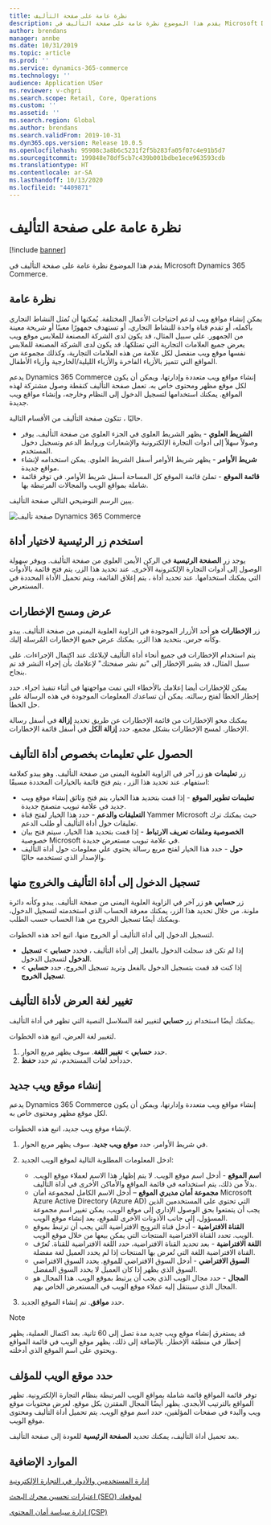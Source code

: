 ```yaml
---
title: نظرة عامة على صفحة التأليف
description: يقدم هذا الموضوع نظرة عامة على صفحة التأليف في Microsoft Dynamics 365 Commerce.
author: brendans
manager: annbe
ms.date: 10/31/2019
ms.topic: article
ms.prod: ''
ms.service: dynamics-365-commerce
ms.technology: ''
audience: Application USer
ms.reviewer: v-chgri
ms.search.scope: Retail, Core, Operations
ms.custom: ''
ms.assetid: ''
ms.search.region: Global
ms.author: brendans
ms.search.validFrom: 2019-10-31
ms.dyn365.ops.version: Release 10.0.5
ms.openlocfilehash: 95908c3a8b6c5231f2f5b283fa05f07c4e91b5d7
ms.sourcegitcommit: 199848e78df5cb7c439b001bdbe1ece963593cdb
ms.translationtype: HT
ms.contentlocale: ar-SA
ms.lasthandoff: 10/13/2020
ms.locfileid: "4409871"
---
```

# <a name="authoring-page-overview"></a>نظرة عامة على صفحة التأليف

  
 [!include [banner](includes/banner.md)]

يقدم هذا الموضوع نظرة عامة على صفحة التأليف في Microsoft Dynamics 365 Commerce.

## <a name="overview"></a>نظرة عامة

يمكن إنشاء مواقع ويب لدعم احتياجات الأعمال المختلفة. يُمكنها أن تُمثل النشاط التجاري بأكمله، أو تقدم قناة واحدة للنشاط التجاري، أو تستهدف جمهورًا معينًا أو شريحة معينة من الجمهور. على سبيل المثال، قد يكون لدى الشركة المصنعة للملابس موقع ويب يعرض جميع العلامات التجارية التي تمتلكها. قد يكون لدى الشركة المصنعة للملابس نفسها موقع ويب منفصل لكل علامة من هذه العلامات التجارية، وكذلك مجموعة من المواقع التي تتميز بالأزياء الفاخرة والأزياء الليلية/الخارجية وأزياء الأطفال.

يدعم Dynamics 365 Commerce إنشاء مواقع ويب متعددة وإدارتها، ويمكن أن يكون لكل موقع مظهر ومحتوى خاص به. تعمل صفحة التأليف كنقطة وصول مشتركة لهذه المواقع. يمكنك استخدامها لتسجيل الدخول إلى النظام وخارجه، وإنشاء مواقع ويب جديدة.

حاليًا ، تتكون صفحة التأليف من الأقسام التالية.

- **الشريط العلوي** - يظهر الشريط العلوي في الجزء العلوي من صفحة التأليف. يوفر وصولاً سهلاً إلى أدوات التجارة الإلكترونية والإشعارات وروابط الدعم وتسجيل دخول المستخدم.
- **شريط الأوامر** - يظهر شريط الأوامر أسفل الشريط العلوي. يمكن استخدامه لإنشاء مواقع جديدة.
- **قائمة الموقع** - تملئ قائمة الموقع كل المساحة أسفل شريط الأوامر. في توفر قائمة شاملة بمواقع الويب والمجالات المرتبطة بها.

يبين الرسم التوضيحي التالي صفحة التأليف.

![صفحة تأليف Dynamics 365 Commerce](../commerce/media/authoring_tools_01.png)

## <a name="use-the-home-button-to-select-a-tool"></a>استخدم زر الرئيسية لاختيار أداة

يوجد زر **الصفحة الرئيسية** في الركن الأيمن العلوي من صفحة التأليف. ويوفر سهولة الوصول إلى أدوات التجارة الإلكترونية الأخرى. عند تحديد هذا الزر، يتم فتح قائمة بالأدوات التي يمكنك استخدامها. عند تحديد أداة ، يتم إغلاق القائمة، ويتم تحميل الأداة المحددة في المستعرض.

## <a name="view-and-clear-notifications"></a>عرض ومسح الإخطارات

زر **الإخطارات** هو أحد الأزرار الموجودة في الزاوية العلوية اليمنى من صفحة التأليف. يبدو وكأنه جرس. بتحديد هذا الزر، يمكنك عرض جميع الإخطارات المُرسلة إليك.

يتم استخدام الإخطارات في جميع أنحاء أداة التأليف لإبلاغك عند اكتمال الإجراءات. على سبيل المثال، قد يشير الإخطار إلى "تم نشر صفحتك" لإعلامك بأن إجراء النشر قد تم بنجاح.

يمكن للإخطارات أيضا إعلامك بالأخطاء التي تمت مواجهتها في أثناء تنفيذ اجراء. حدد إخطار الخطأ لفتح رسالته. يمكن أن تساعدك المعلومات الموجودة في هذه الرسالة على حل الخطأ.

يمكنك محو الإخطارات من قائمة الإخطارات عن طريق تحديد **إزالة** في أسفل رسالة الإخطار. لمسح الإخطارات بشكل مجمع، حدد **إزالة الكل** في أسفل قائمة الإخطارات.

## <a name="get-help-with-the-authoring-tool"></a>الحصول علي تعليمات بخصوص أداة التأليف

زر **تعليمات** هو زر آخر في الزاوية العلوية اليمنى من صفحة التأليف. وهو يبدو كعلامة استفهام. عند تحديد هذا الزر ، يتم فتح قائمة بالخيارات المحددة مسبقًا:

- **تعليمات تطوير الموقع** - إذا قمت بتحديد هذا الخيار، يتم فتح وثائق إنشاء موقع ويب جديد في علامة تبويب متصفح جديدة.
- **التعليقات والدعم** - حدد هذا الخيار لفتح قناة Yammer Microsoft حيث يمكنك ترك تعليقات حول أداة التأليف أو طلب الدعم.
- **الخصوصية وملفات تعريف الارتباط** - إذا قمت بتحديد هذا الخيار، سيتم فتح بيان خصوصية Microsoft في علامة تبويب مستعرض جديدة.
- **حول** - حدد هذا الخيار لفتح مربع رسالة يحتوي علي معلومات حول أداة التأليف والإصدار الذي تستخدمه حاليًا.

## <a name="sign-in-to-and-out-of-the-authoring-tool"></a>تسجيل الدخول إلى أداة التأليف والخروج منها

زر **حسابي** هو زر آخر في الزاوية العلوية اليمنى من صفحة التأليف. يبدو وكأنه دائرة ملونة. من خلال تحديد هذا الزر، يمكنك معرفة الحساب الذي استخدمته لتسجيل الدخول، ويمكنك أيضًا تسجيل الخروج من هذا الحساب حسب الطلب.

لتسجيل الدخول إلى أداة التأليف أو الخروج منها، اتبع احد هذه الخطوات.

- إذا لم تكن قد سجلت الدخول بالفعل إلى أداة التأليف ، فحدد **حسابي** \> **تسجيل الدخول** لتسجيل الدخول.
- إذا كنت قد قمت بتسجيل الدخول بالفعل وتريد تسجيل الخروج، حدد **حسابي** \> **تسجيل الخروج**.

## <a name="change-the-display-language-of-the-authoring-tool"></a>تغيير لغة العرض لأداة التأليف

يمكنك أيضًا استخدام زر **حسابي** لتغيير لغة السلاسل النصية التي تظهر في أداة التأليف.

لتغيير لغة العرض، اتبع هذه الخطوات.

1. حدد **حسابي** \> **تغيير اللغة**. سوف يظهر مربع الحوار.
1. حددأحد لغات المستخدم، ثم حدد **حفظ**.

## <a name="create-a-new-website"></a>إنشاء موقع ويب جديد

يدعم Dynamics 365 Commerce إنشاء مواقع ويب متعددة وإدارتها، ويمكن أن يكون لكل موقع مظهر ومحتوى خاص به.

لإنشاء موقع ويب جديد، اتبع هذه الخطوات.

1. في شريط الأوامر، حدد **موقع ويب جديد**. سوف يظهر مربع الحوار.
2. ادخل المعلومات المطلوبة التالية لموقع الويب الجديد:

    - **اسم الموقع** - أدخل اسم موقع الويب. لا يتم إظهار هذا الاسم لعملاء موقع الويب. بدلاً من ذلك، يتم استخدامه في قائمة المواقع والأماكن الأخرى في أداة التأليف.
    - **مجموعة أمان مديري الموقع** – أدخل الاسم الكامل لمجموعة أمان Microsoft Azure Active Directory (Azure AD) التي تحتوي على المستخدمين الذين يجب أن يتمتعوا بحق الوصول الإداري إلى موقع الويب. يمكن تغيير اسم مجموعة المسؤول، إلى جانب الأذونات الأخرى للموقع، بعد إنشاء موقع الويب.
    - **القناة الافتراضية** - أدخل قناة الترويج الافتراضية التي يجب أن ترتبط بموقع الويب. تحدد القناة الافتراضية المنتجات التي يمكن بيعها من خلال موقع الويب.
    - **اللغة الافتراضية** - بعد تحديد القناة الافتراضية، حدد اللغة الافتراضية للقناة. تُعرّف القناة الافتراضية اللغة التي تُعرض بها المنتجات إذا لم يحدد العميل لغة مفضلة.
    - **السوق الافتراضي** - أدخل السوق الافتراضي للموقع. يحدد السوق الافتراضي السوق الذي يظهر إذا كان العميل لا يحدد السوق المفضل.
    - **المجال** - حدد مجال الويب الذي يجب أن يرتبط بموقع الويب. هذا المجال هو المجال الذي سينتقل إليه عملاء موقع الويب في المستعرض الخاص بهم.

1. حدد **موافق**. تم إنشاء الموقع الجديد.

> [!NOTE]
> قد يستغرق إنشاء موقع ويب جديد مدة تصل إلى 60 ثانية. بعد اكتمال العملية، يظهر إخطار في منطقة الإخطار. بالإضافة إلى ذلك، يظهر موقع الويب في قائمة المواقع ويحتوي على اسم الموقع الذي أدخلته.

## <a name="select-a-website-to-author"></a>حدد موقع الويب للمؤلف

توفر قائمة المواقع قائمة شاملة بمواقع الويب المرتبطة بنظام التجارة الإلكترونية. تظهر المواقع بالترتيب الأبجدي. يظهر أيضًا المجال المقترن بكل موقع. لعرض محتويات موقع ويب والبدء في صفحات المؤلفين، حدد اسم موقع الويب. يتم تحميل أداة التأليف ومحتوى موقع الويب.

بعد تحميل أداة التأليف، يمكنك تحديد **الصفحة الرئيسية** للعودة إلى صفحة التأليف.

## <a name="additional-resources"></a>الموارد الإضافية

[إدارة المستخدمين والأدوار في التجارة الإلكترونية](manage-ecommerce-users-roles.md)

[اعتبارات تحسين محرك البحث (SEO) لموقعك](search-engine-optimization-considerations.md)

[إدارة سياسة أمان المحتوى (CSP)](manage-csp.md)
